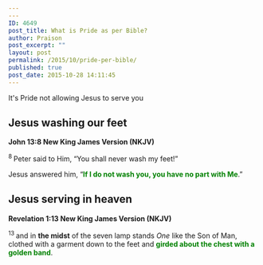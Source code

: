 ```yaml
---
---
ID: 4649
post_title: What is Pride as per Bible?
author: Praison
post_excerpt: ""
layout: post
permalink: /2015/10/pride-per-bible/
published: true
post_date: 2015-10-28 14:11:45
---
```

It's Pride not allowing Jesus to serve you
<h2><strong>Jesus washing our feet</strong></h2>
<strong><span class="passage-display-bcv">John 13:8
</span><span class="passage-display-version">New King James Version (NKJV)</span></strong>

<span id="en-NKJV-26639" class="text John-13-8"><sup class="versenum">8 </sup>Peter said to Him, “You shall never wash my feet!”</span>

<span class="text John-13-8">Jesus answered him, <span class="woj">“<span style="color: #008000;"><strong>If I do not wash you, you have no part with Me</strong></span>.”</span></span>
<h2><strong>Jesus serving in heaven</strong></h2>
<strong><span class="passage-display-bcv">Revelation 1:13
</span><span class="passage-display-version">New King James Version (NKJV)</span></strong>

<span id="en-NKJV-30711" class="text Rev-1-13"><sup class="versenum">13 </sup>and in <strong>the midst</strong> of the seven lamp stands <i>One</i> like the Son of Man, clothed with a garment down to the feet and <span style="color: #008000;"><strong>girded about the chest with a golden band</strong></span>.</span>
<h2></h2>